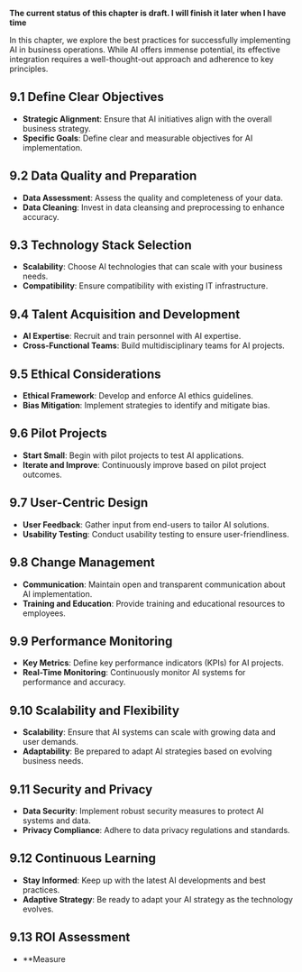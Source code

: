 **The current status of this chapter is draft. I will finish it later when I have time**

In this chapter, we explore the best practices for successfully implementing AI in business operations. While AI offers immense potential, its effective integration requires a well-thought-out approach and adherence to key principles.

9.1 Define Clear Objectives
---------------------------

* **Strategic Alignment**: Ensure that AI initiatives align with the overall business strategy.
* **Specific Goals**: Define clear and measurable objectives for AI implementation.

9.2 Data Quality and Preparation
--------------------------------

* **Data Assessment**: Assess the quality and completeness of your data.
* **Data Cleaning**: Invest in data cleansing and preprocessing to enhance accuracy.

9.3 Technology Stack Selection
------------------------------

* **Scalability**: Choose AI technologies that can scale with your business needs.
* **Compatibility**: Ensure compatibility with existing IT infrastructure.

9.4 Talent Acquisition and Development
--------------------------------------

* **AI Expertise**: Recruit and train personnel with AI expertise.
* **Cross-Functional Teams**: Build multidisciplinary teams for AI projects.

9.5 Ethical Considerations
--------------------------

* **Ethical Framework**: Develop and enforce AI ethics guidelines.
* **Bias Mitigation**: Implement strategies to identify and mitigate bias.

9.6 Pilot Projects
------------------

* **Start Small**: Begin with pilot projects to test AI applications.
* **Iterate and Improve**: Continuously improve based on pilot project outcomes.

9.7 User-Centric Design
-----------------------

* **User Feedback**: Gather input from end-users to tailor AI solutions.
* **Usability Testing**: Conduct usability testing to ensure user-friendliness.

9.8 Change Management
---------------------

* **Communication**: Maintain open and transparent communication about AI implementation.
* **Training and Education**: Provide training and educational resources to employees.

9.9 Performance Monitoring
--------------------------

* **Key Metrics**: Define key performance indicators (KPIs) for AI projects.
* **Real-Time Monitoring**: Continuously monitor AI systems for performance and accuracy.

9.10 Scalability and Flexibility
--------------------------------

* **Scalability**: Ensure that AI systems can scale with growing data and user demands.
* **Adaptability**: Be prepared to adapt AI strategies based on evolving business needs.

9.11 Security and Privacy
-------------------------

* **Data Security**: Implement robust security measures to protect AI systems and data.
* **Privacy Compliance**: Adhere to data privacy regulations and standards.

9.12 Continuous Learning
------------------------

* **Stay Informed**: Keep up with the latest AI developments and best practices.
* **Adaptive Strategy**: Be ready to adapt your AI strategy as the technology evolves.

9.13 ROI Assessment
-------------------

* \*\*Measure
